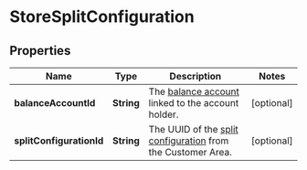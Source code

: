 

# StoreSplitConfiguration


## Properties

Name | Type | Description | Notes
------------ | ------------- | ------------- | -------------
**balanceAccountId** | **String** | The [balance account](https://docs.adyen.com/api-explorer/#/balanceplatform/latest/get/balanceAccounts/{id}__queryParam_id) linked to the account holder. |  [optional]
**splitConfigurationId** | **String** | The UUID of the [split configuration](https://docs.adyen.com/platforms/split-configuration-for-stores) from the Customer Area. |  [optional]



